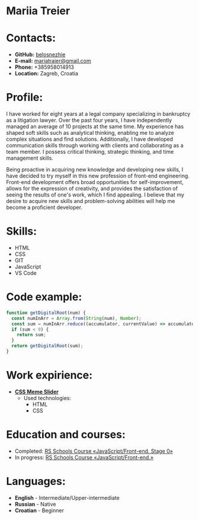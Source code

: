 # Mariia Treier

# Contacts:
* **GitHub:** [belosnezhie](https://github.com/belosnezhie)
* **E-mail:** mariatraier@gmail.com
* **Phone:** +385958014913
* **Location:** Zagreb, Croatia

# Profile:

I have worked for eight years at a legal company specializing in bankruptcy as a litigation lawyer. Over the past four years, I have independently managed an average of 10 projects at the same time. My experience has shaped soft skills such as analytical thinking, enabling me to analyze complex situations and find solutions. Additionally, I have developed communication skills through working with clients and collaborating as a team member. I possess critical thinking, strategic thinking, and time management skills.

 Being proactive in acquiring new knowledge and developing new skills, I have decided to try myself in this new profession of front-end engineering. Front-end development offers broad opportunities for self-improvement, allows for the expression of creativity, and provides the satisfaction of seeing the results of one's work, which I find appealing. I believe that my desire to acquire new skills and problem-solving abilities will help me become a proficient developer.

# Skills:
* HTML
* CSS
* GIT
* JavaScript
* VS Code

# Code example:
```js
function getDigitalRoot(num) {
  const numInArr = Array.from(String(num), Number);
  const sum = numInArr.reduce((accumulator, currentValue) => accumulator + currentValue, 0);
  if (sum < 9) {
    return sum;
  } 
  return getDigitalRoot(sum);
}
```

# Work expirience:
* [**CSS Meme Slider**](https://belosnezhie.github.io/cssMemeSlider/cssMemeSlider/index.html)
  * Used technologies:
    * HTML
    * CSS

# Education and courses:
* Completed: [RS Schools Course «JavaScript/Front-end. Stage 0»](https://rs.school/js-stage0/)
* In progress: [RS Schools Course «JavaScript/Front-end.»](https://rs.school/js/)

# Languages:
* **English** - Intermediate/Upper-intermediate
* **Russian** - Native
* **Croatian** - Beginner
